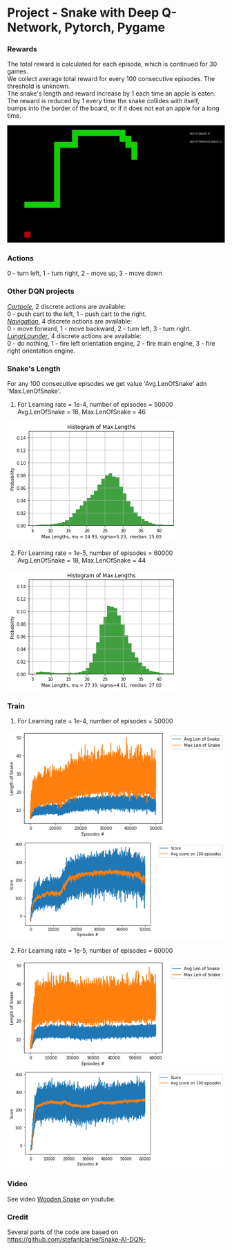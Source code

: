 # Project - Snake with Deep Q-Network, Pytorch, Pygame

### Rewards

The total reward is calculated for each episode, which is continued for 30 games.   
We collect average total reward for every 100 consecutive episodes. The threshold is unknown.    
The snake's length and reward increase by 1 each time an apple is eaten.    
The reward is reduced by 1 every time the snake collides with itself,    
bumps into the border of the board, or if it does not eat an apple for a long time. 

![](images/snake_3.png)

### Actions
0 - turn left,  1 - turn right, 2 - move up, 3 - move down


### Other DQN projects

[_Cartpole_](https://github.com/Rafael1s/Deep-Reinforcement-Learning-Udacity/edit/master/Cartpole-Deep-Q-Learning), 2 discrete actions are available:  
0 - push cart to the left, 1 - push cart to the right.     
[_Navigation_](https://github.com/Rafael1s/Deep-Reinforcement-Learning-Udacity/tree/master/Project-1_Navigation-DQN), 4 discrete actions are available:     
0 - move forward, 1 - move backward, 2 - turn left, 3 - turn right.    
[_LunarLaunder_](https://github.com/Rafael1s/Deep-Reinforcement-Learning-Udacity/new/master/LunarLander-v2-DQN), 4 discrete actions are available:  
 0 - do nothing, 1 - fire left orientation engine, 2 - fire main engine,  3 - fire right orientation engine.   
 
 ### Snake's Length
 
 For any 100 consecutive episodes we get value 'Avg.LenOfSnake' adn 'Max.LenOfSnake'.
 
 1.  For Learning rate = 1e-4, number of episodes = 50000      
 Avg.LenOfSnake = 18,  Max.LenOfSnake = 46    
 
 ![](images/hist-snake_lr-e-4.png)    
 
 2.  For Learning rate = 1e-5, number of episodes = 60000    
 Avg.LenOfSnake = 18,  Max.LenOfSnake = 44    
 
 ![](images/hist-snake-lr-e-5.png)    
 
 ### Train
 
 1.  For Learning rate = 1e-4, number of episodes = 50000   
 
 ![](images/len_snake_lr0.0001_max-avglen=18_max-maxlen=46.png)   
 ![](images/snake-ai-dqn-lr0.0001_50000epis.png)   
 
 2.  For Learning rate = 1e-5, number of episodes = 60000    
 
 ![](images/len_snake_lr0.00001_max-avglen=18_max-maxlen=44.png)
 ![](images/snake-ai-dqn-lr0.00001_60000epis.png)
 
 ### Video 
 
 See video [Wooden Snake](https://www.youtube.com/watch?v=-T4wQirNDRo) on youtube.
 
 ### Credit
 
 Several parts of the code are based on https://github.com/stefanlclarke/Snake-AI-DQN-

 
 
 
